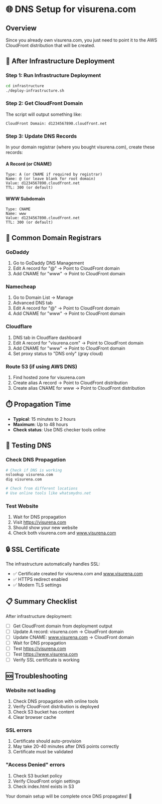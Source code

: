 # 🌐 DNS Setup for visurena.com

## Overview
Since you already own visurena.com, you just need to point it to the AWS CloudFront distribution that will be created.

## 🚀 After Infrastructure Deployment

### Step 1: Run Infrastructure Deployment
```bash
cd infrastructure
./deploy-infrastructure.sh
```

### Step 2: Get CloudFront Domain
The script will output something like:
```
CloudFront Domain: d1234567890.cloudfront.net
```

### Step 3: Update DNS Records
In your domain registrar (where you bought visurena.com), create these records:

#### A Record (or CNAME)
```
Type: A (or CNAME if required by registrar)
Name: @ (or leave blank for root domain)
Value: d1234567890.cloudfront.net
TTL: 300 (or default)
```

#### WWW Subdomain
```
Type: CNAME
Name: www
Value: d1234567890.cloudfront.net
TTL: 300 (or default)
```

## 🔧 Common Domain Registrars

### GoDaddy
1. Go to GoDaddy DNS Management
2. Edit A record for "@" → Point to CloudFront domain
3. Add CNAME for "www" → Point to CloudFront domain

### Namecheap
1. Go to Domain List → Manage
2. Advanced DNS tab
3. Edit A record for "@" → Point to CloudFront domain
4. Add CNAME for "www" → Point to CloudFront domain

### Cloudflare
1. DNS tab in Cloudflare dashboard
2. Edit A record for "visurena.com" → Point to CloudFront domain
3. Add CNAME for "www" → Point to CloudFront domain
4. Set proxy status to "DNS only" (gray cloud)

### Route 53 (if using AWS DNS)
1. Find hosted zone for visurena.com
2. Create alias A record → Point to CloudFront distribution
3. Create alias CNAME for www → Point to CloudFront distribution

## ⏱️ Propagation Time
- **Typical**: 15 minutes to 2 hours
- **Maximum**: Up to 48 hours
- **Check status**: Use DNS checker tools online

## 🧪 Testing DNS

### Check DNS Propagation
```bash
# Check if DNS is working
nslookup visurena.com
dig visurena.com

# Check from different locations
# Use online tools like whatsmydns.net
```

### Test Website
1. Wait for DNS propagation
2. Visit https://visurena.com
3. Should show your new website
4. Check both visurena.com and www.visurena.com

## 🔒 SSL Certificate

The infrastructure automatically handles SSL:
- ✅ Certificate created for visurena.com and www.visurena.com
- ✅ HTTPS redirect enabled
- ✅ Modern TLS settings

## 📋 Summary Checklist

After infrastructure deployment:
- [ ] Get CloudFront domain from deployment output
- [ ] Update A record: visurena.com → CloudFront domain
- [ ] Update CNAME: www.visurena.com → CloudFront domain
- [ ] Wait for DNS propagation
- [ ] Test https://visurena.com
- [ ] Test https://www.visurena.com
- [ ] Verify SSL certificate is working

## 🆘 Troubleshooting

### Website not loading
1. Check DNS propagation with online tools
2. Verify CloudFront distribution is deployed
3. Check S3 bucket has content
4. Clear browser cache

### SSL errors
1. Certificate should auto-provision
2. May take 20-40 minutes after DNS points correctly
3. Certificate must be validated

### "Access Denied" errors
1. Check S3 bucket policy
2. Verify CloudFront origin settings
3. Check index.html exists in S3

Your domain setup will be complete once DNS propagates! 🎉